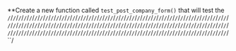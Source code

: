 **Create a new function called `test_post_company_form()` that will test the `/`/``/``/``/``/``/``/``/``/``/``/``/``/``/``/``/``/``/``/``/``/``/``/``/``/``/``/``/``/``/``/``/``/``/``/``/``/``/``/``/``/``/``/``/``/``/``/``/``/``/``/``/``/``/``/``/``/``/``/``/``/``/``/``/``/``/``/``/``/``/``/``/``/``/``/``/``/``/``/``/``/``/``/``/``/``/``/``/``/``/``/``/``/``/``/``/``/``/``/``/``/``/``/``/``/``/``/``/``/``/``/``/``/``/``/``/``/``/``/``/``/``/``/``/``/``/``/``/``/``/``/``/``/``/``/``/``/``/``/``/``/``/``/``/``/``/``/``/``/``/``/``/``/``/``/``/``/``/``/``/``/``/``/``/``/``/``/``/``/``/``/``/``/``/``/``/``/``/``/``/``/``/``/``/``/``/``/``/``/``/``/``/``/``/``/``/``/``/``/``/``/``/``/``/``/``/``/``/``/``/``/``/``/``/``/``/``/``/``/``/``/``/``/``/``/``/``/``/``/``/``/``/``/``/``/``/``/``/``/``/``/``/``/``/``/``/